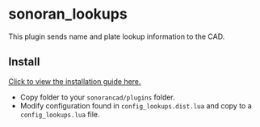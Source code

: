 # sonoran_lookups
This plugin sends name and plate lookup information to the CAD.

## Install

[Click to view the installation guide here.](https://info.sonorancad.com/integration-plugins/integration-plugins/available-plugins/lookups)

- Copy folder to your `sonorancad/plugins` folder. 
- Modify configuration found in `config_lookups.dist.lua` and copy to a `config_lookups.lua` file.
